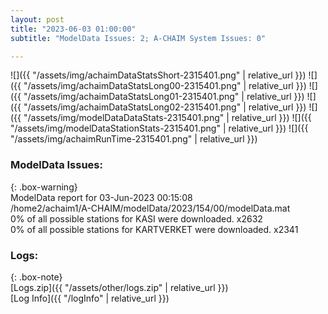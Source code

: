 ```yaml
---
layout: post
title: "2023-06-03 01:00:00"
subtitle: "ModelData Issues: 2; A-CHAIM System Issues: 0"

---
```


![]({{ "/assets/img/achaimDataStatsShort-2315401.png" | relative_url }})
![]({{ "/assets/img/achaimDataStatsLong00-2315401.png" | relative_url }})
![]({{ "/assets/img/achaimDataStatsLong01-2315401.png" | relative_url }})
![]({{ "/assets/img/achaimDataStatsLong02-2315401.png" | relative_url }})
![]({{ "/assets/img/modelDataDataStats-2315401.png" | relative_url }})
![]({{ "/assets/img/modelDataStationStats-2315401.png" | relative_url }})
![]({{ "/assets/img/achaimRunTime-2315401.png" | relative_url }})


### ModelData Issues:  
  
{: .box-warning}  
 ModelData report for 03-Jun-2023 00:15:08   
 /home2/achaim1/A-CHAIM/modelData/2023/154/00/modelData.mat   
 0% of all possible stations for KASI were downloaded. x2632   
 0% of all possible stations for KARTVERKET were downloaded. x2341   
  


### Logs:  
  
{: .box-note}  
[Logs.zip]({{ "/assets/other/logs.zip" | relative_url }})  
[Log Info]({{ "/logInfo" | relative_url }})  
